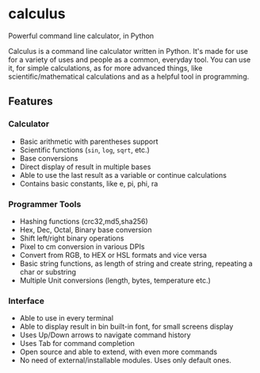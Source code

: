 # calculus
Powerful command line calculator, in Python

Calculus is a command line calculator written in Python. It's made for use for a variety of uses and people as a common, everyday tool. You can use it, for simple calculations, as for more advanced things, like scientific/mathematical calculations and as a helpful tool in programming.

## Features

### Calculator
- Basic arithmetic with parentheses support
- Scientific functions (`sin`, `log`, `sqrt`, etc.)
- Base conversions
- Direct display of result in multiple bases
- Able to use the last result as a variable or continue calculations
- Contains basic constants, like e, pi, phi, ra

### Programmer Tools
- Hashing functions (crc32,md5,sha256)
- Hex, Dec, Octal, Binary base conversion
- Shift left/right binary operations
- Pixel to cm conversion in various DPIs
- Convert from RGB, to HEX or HSL formats and vice versa
- Basic string functions, as length of string and create string, repeating a char or substring
- Multiple Unit conversions (length, bytes, temperature etc.)

### Interface
- Able to use in every terminal
- Able to display result in bin built-in font, for small screens display
- Uses Up/Down arrows to navigate command history
- Uses Tab for command completion
- Open source and able to extend, with even more commands
- No need of external/installable modules. Uses only default ones.

